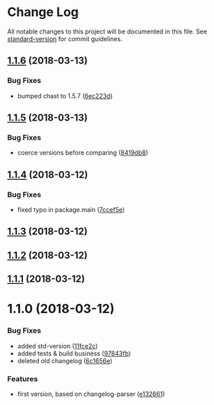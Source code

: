 # Change Log

All notable changes to this project will be documented in this file. See [standard-version](https://github.com/conventional-changelog/standard-version) for commit guidelines.

<a name="1.1.6"></a>
## [1.1.6](https://github.com/benmonro/changes-since/compare/v1.1.5...v1.1.6) (2018-03-13)


### Bug Fixes

* bumped chast to 1.5.7 ([6ec223d](https://github.com/benmonro/changes-since/commit/6ec223d))



<a name="1.1.5"></a>
## [1.1.5](https://github.com/benmonro/changes-since/compare/v1.1.4...v1.1.5) (2018-03-13)


### Bug Fixes

* coerce versions before comparing ([8419db8](https://github.com/benmonro/changes-since/commit/8419db8))



<a name="1.1.4"></a>
## [1.1.4](https://github.com/benmonro/changes-since/compare/v1.1.3...v1.1.4) (2018-03-12)


### Bug Fixes

* fixed typo in package.main ([7ccef5e](https://github.com/benmonro/changes-since/commit/7ccef5e))



<a name="1.1.3"></a>
## [1.1.3](https://github.com/benmonro/changes-since/compare/v1.1.2...v1.1.3) (2018-03-12)



<a name="1.1.2"></a>
## [1.1.2](https://github.com/benmonro/changes-since/compare/v1.1.1...v1.1.2) (2018-03-12)



<a name="1.1.1"></a>
## [1.1.1](https://github.com/benmonro/changes-since/compare/v1.1.0...v1.1.1) (2018-03-12)



<a name="1.1.0"></a>
# 1.1.0 (2018-03-12)


### Bug Fixes

* added std-version ([11fce2c](https://github.com/benmonro/changes-since/commit/11fce2c))
* added tests & build business ([97843fb](https://github.com/benmonro/changes-since/commit/97843fb))
* deleted old changelog ([6c1656e](https://github.com/benmonro/changes-since/commit/6c1656e))


### Features

* first version, based on changelog-parser ([e132661](https://github.com/benmonro/changes-since/commit/e132661))
